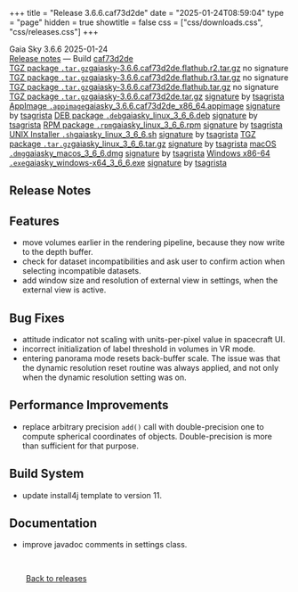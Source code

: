 +++
title = "Release 3.6.6.caf73d2de"
date = "2025-01-24T08:59:04"
type = "page"
hidden = true
showtitle = false
css = ["css/downloads.css", "css/releases.css"]
+++

<div class="download-container">
<div id="download-title">
<i class="gs-mdi-tag"></i>
Gaia Sky <span class="downloads-version">3.6.6</span> 
<time class="downloads-releasedate" datetime="2025-01-24T08:59:04" title="Published: 2025-01-24T08:59:04"><i class="gs-mdi-calendar"></i> 2025-01-24</time>
<div class="downloads-build"><i class="gs-mdi-script-text"></i> <a href="#release-notes">Release notes</a> &mdash; Build <a href="https://codeberg.org/gaiasky/gaiasky/commit/caf73d2de" target="_blank">caf73d2de</a></div></div>
<div class="download-section">
<a href="https://gaia.ari.uni-heidelberg.de/gaiasky/releases/3.6.6.caf73d2de/gaiasky-3.6.6.caf73d2de.flathub.r2.tar.gz" class="download-button"><i class="gs-mdi-zip-box icon-button"></i> TGZ package <code>.tar.gz</code><span class="download-sub">gaiasky-3.6.6.caf73d2de.flathub.r2.tar.gz</span></a>
<span class="signature">no signature</span>
<a href="https://gaia.ari.uni-heidelberg.de/gaiasky/releases/3.6.6.caf73d2de/gaiasky-3.6.6.caf73d2de.flathub.r3.tar.gz" class="download-button"><i class="gs-mdi-zip-box icon-button"></i> TGZ package <code>.tar.gz</code><span class="download-sub">gaiasky-3.6.6.caf73d2de.flathub.r3.tar.gz</span></a>
<span class="signature">no signature</span>
<a href="https://gaia.ari.uni-heidelberg.de/gaiasky/releases/3.6.6.caf73d2de/gaiasky-3.6.6.caf73d2de.flathub.tar.gz" class="download-button"><i class="gs-mdi-zip-box icon-button"></i> TGZ package <code>.tar.gz</code><span class="download-sub">gaiasky-3.6.6.caf73d2de.flathub.tar.gz</span></a>
<span class="signature">no signature</span>
<a href="https://gaia.ari.uni-heidelberg.de/gaiasky/releases/3.6.6.caf73d2de/gaiasky-3.6.6.caf73d2de.tar.gz" class="download-button"><i class="gs-mdi-zip-box icon-button"></i> TGZ package <code>.tar.gz</code><span class="download-sub">gaiasky-3.6.6.caf73d2de.tar.gz</span></a>
<span class="signature">
<a href="https://gaia.ari.uni-heidelberg.de/gaiasky/releases/3.6.6.caf73d2de/gaiasky-3.6.6.caf73d2de.tar.gz.sig">signature</a>  by  <a href="https://keyserver.ubuntu.com/pks/lookup?search=0x448C2B189756743013D5F7C22FD2A59C1D734C1F&fingerprint=on&op=index">tsagrista</a>
</span>
<a href="https://gaia.ari.uni-heidelberg.de/gaiasky/releases/3.6.6.caf73d2de/gaiasky_3.6.6.caf73d2de_x86_64.appimage" class="download-button"><i class="gs-material-symbols-box icon-button"></i> AppImage <code>.appimage</code><span class="download-sub">gaiasky_3.6.6.caf73d2de_x86_64.appimage</span></a>
<span class="signature">
<a href="https://gaia.ari.uni-heidelberg.de/gaiasky/releases/3.6.6.caf73d2de/gaiasky_3.6.6.caf73d2de_x86_64.appimage.sig">signature</a>  by  <a href="https://keyserver.ubuntu.com/pks/lookup?search=0x448C2B189756743013D5F7C22FD2A59C1D734C1F&fingerprint=on&op=index">tsagrista</a>
</span>
<a href="https://gaia.ari.uni-heidelberg.de/gaiasky/releases/3.6.6.caf73d2de/gaiasky_linux_3_6_6.deb" class="download-button"><i class="gs-mdi-debian icon-button"></i> DEB package <code>.deb</code><span class="download-sub">gaiasky_linux_3_6_6.deb</span></a>
<span class="signature">
<a href="https://gaia.ari.uni-heidelberg.de/gaiasky/releases/3.6.6.caf73d2de/gaiasky_linux_3_6_6.deb.sig">signature</a>  by  <a href="https://keyserver.ubuntu.com/pks/lookup?search=0x448C2B189756743013D5F7C22FD2A59C1D734C1F&fingerprint=on&op=index">tsagrista</a>
</span>
<a href="https://gaia.ari.uni-heidelberg.de/gaiasky/releases/3.6.6.caf73d2de/gaiasky_linux_3_6_6.rpm" class="download-button"><i class="gs-mdi-fedora icon-button"></i> RPM package <code>.rpm</code><span class="download-sub">gaiasky_linux_3_6_6.rpm</span></a>
<span class="signature">
<a href="https://gaia.ari.uni-heidelberg.de/gaiasky/releases/3.6.6.caf73d2de/gaiasky_linux_3_6_6.rpm.sig">signature</a>  by  <a href="https://keyserver.ubuntu.com/pks/lookup?search=0x448C2B189756743013D5F7C22FD2A59C1D734C1F&fingerprint=on&op=index">tsagrista</a>
</span>
<a href="https://gaia.ari.uni-heidelberg.de/gaiasky/releases/3.6.6.caf73d2de/gaiasky_linux_3_6_6.sh" class="download-button"><i class="gs-token-unix icon-button"></i> UNIX Installer <code>.sh</code><span class="download-sub">gaiasky_linux_3_6_6.sh</span></a>
<span class="signature">
<a href="https://gaia.ari.uni-heidelberg.de/gaiasky/releases/3.6.6.caf73d2de/gaiasky_linux_3_6_6.sh.sig">signature</a>  by  <a href="https://keyserver.ubuntu.com/pks/lookup?search=0x448C2B189756743013D5F7C22FD2A59C1D734C1F&fingerprint=on&op=index">tsagrista</a>
</span>
<a href="https://gaia.ari.uni-heidelberg.de/gaiasky/releases/3.6.6.caf73d2de/gaiasky_linux_3_6_6.tar.gz" class="download-button"><i class="gs-mdi-zip-box icon-button"></i> TGZ package <code>.tar.gz</code><span class="download-sub">gaiasky_linux_3_6_6.tar.gz</span></a>
<span class="signature">
<a href="https://gaia.ari.uni-heidelberg.de/gaiasky/releases/3.6.6.caf73d2de/gaiasky_linux_3_6_6.tar.gz.sig">signature</a>  by  <a href="https://keyserver.ubuntu.com/pks/lookup?search=0x448C2B189756743013D5F7C22FD2A59C1D734C1F&fingerprint=on&op=index">tsagrista</a>
</span>
<a href="https://gaia.ari.uni-heidelberg.de/gaiasky/releases/3.6.6.caf73d2de/gaiasky_macos_3_6_6.dmg" class="download-button"><i class="gs-fa6-brands-apple icon-button"></i> macOS <code>.dmg</code><span class="download-sub">gaiasky_macos_3_6_6.dmg</span></a>
<span class="signature">
<a href="https://gaia.ari.uni-heidelberg.de/gaiasky/releases/3.6.6.caf73d2de/gaiasky_macos_3_6_6.dmg.sig">signature</a>  by  <a href="https://keyserver.ubuntu.com/pks/lookup?search=0x448C2B189756743013D5F7C22FD2A59C1D734C1F&fingerprint=on&op=index">tsagrista</a>
</span>
<a href="https://gaia.ari.uni-heidelberg.de/gaiasky/releases/3.6.6.caf73d2de/gaiasky_windows-x64_3_6_6.exe" class="download-button"><i class="gs-fa6-brands-windows icon-button"></i> Windows x86-64 <code>.exe</code><span class="download-sub">gaiasky_windows-x64_3_6_6.exe</span></a>
<span class="signature">
<a href="https://gaia.ari.uni-heidelberg.de/gaiasky/releases/3.6.6.caf73d2de/gaiasky_windows-x64_3_6_6.exe.sig">signature</a>  by  <a href="https://keyserver.ubuntu.com/pks/lookup?search=0x448C2B189756743013D5F7C22FD2A59C1D734C1F&fingerprint=on&op=index">tsagrista</a>
</span>
</div>
</div>

<section class="release-notes">

# Release Notes


## Features
- move volumes earlier in the rendering pipeline, because they now write to the depth buffer.
- check for dataset incompatibilities and ask user to confirm action when selecting incompatible datasets.
- add window size and resolution of external view in settings, when the external view is active.

## Bug Fixes
- attitude indicator not scaling with units-per-pixel value in spacecraft UI.
- incorrect initialization of label threshold in volumes in VR mode.
- entering panorama mode resets back-buffer scale. The issue was that the dynamic resolution reset routine was always applied, and not only when the dynamic resolution setting was on.

## Performance Improvements
- replace arbitrary precision `add()` call with double-precision one to compute spherical coordinates of objects. Double-precision is more than sufficient for that purpose.

## Build System
- update install4j template to version 11.

## Documentation
- improve javadoc comments in settings class.
</section>


<p class="center-text" style="padding: 30px;"><a href="/downloads/releases"><i class="gs-mdi-arrow-left-bold-circle"></i> Back to releases</a>
</p>
